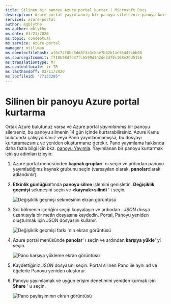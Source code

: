 ```yaml
---
title: Silinen bir panoyu Azure portal kurtar | Microsoft Docs
description: Azure portal yayımlanmış bir panoyu silerseniz panoyu kurtarabilirsiniz.
services: azure-portal
author: mgblythe
ms.author: mblythe
ms.date: 01/21/2020
ms.topic: conceptual
ms.service: azure-portal
manager: mtillman
ms.openlocfilehash: af0c72f0bc5dd8f3a3cbae7b82b1ac56447cbb08
ms.sourcegitcommit: f718b98dfe37fc6599d3a2de3d70c168e29d5156
ms.translationtype: MT
ms.contentlocale: tr-TR
ms.lasthandoff: 02/11/2020
ms.locfileid: "77133285"
---
```

# <a name="recover-a-deleted-dashboard-in-the-azure-portal"></a>Silinen bir panoyu Azure portal kurtarma

Ortak Azure bulutunuz varsa ve Azure portal _yayımlanmış_ bir panoyu silerseniz, bu panoyu silmenin 14 gün içinde kurtarabilirsiniz. Azure Kamu bulutunda çalışıyorsanız veya Pano yayınlanmamışsa, bu dosyayı kurtaramazsınız ve yeniden oluşturmanız gerekir. Pano yayımlama hakkında daha fazla bilgi için bkz. [panoyu Yayımla](azure-portal-dashboard-share-access.md#publish-dashboard). Yayımlanan bir panoyu kurtarmak için şu adımları izleyin:

1. Azure portal menüsünden **kaynak grupları**' nı seçin ve ardından panoyu yayımladığınız kaynak grubunu seçin (varsayılan olarak, **panolar**olarak adlandırılır).

1. **Etkinlik günlüğü**altında **panoyu silme** işlemini genişletin. **Değişiklik geçmişi** sekmesini seçin ve **\<kaynak\>silindi** ' i seçin.

    ![Değişiklik geçmişi sekmesinin ekran görüntüsü](media/recover-shared-deleted-dashboard/change-history-tab.png)

1. Sol bölmenin içeriğini seçip kopyalayın ve ardından _. JSON_ dosya uzantısıyla bir metin dosyasına kaydedin. Portal, Panoyu yeniden oluşturmak için JSON dosyasını kullanır.

    ![Değişiklik geçmişi farkı 'nin ekran görüntüsü](media/recover-shared-deleted-dashboard/change-history-diff.png)

1. Azure portal menüsünde **panolar**' ı seçin ve ardından **karşıya yükle**' yi seçin.

    ![Pano karşıya yükleme ekran görüntüsü](media/recover-shared-deleted-dashboard/dashboard-upload.png)

1. Kaydettiğiniz JSON dosyasını seçin. Portal silinen Pano ile aynı ad ve öğelerle Panoyu yeniden oluşturur.

1. Panoyu yayımlamak ve uygun erişim denetimini yeniden kurmak için **Share** ' u seçin.

    ![Pano paylaşımının ekran görüntüsü](media/recover-shared-deleted-dashboard/dashboard-share.png)
